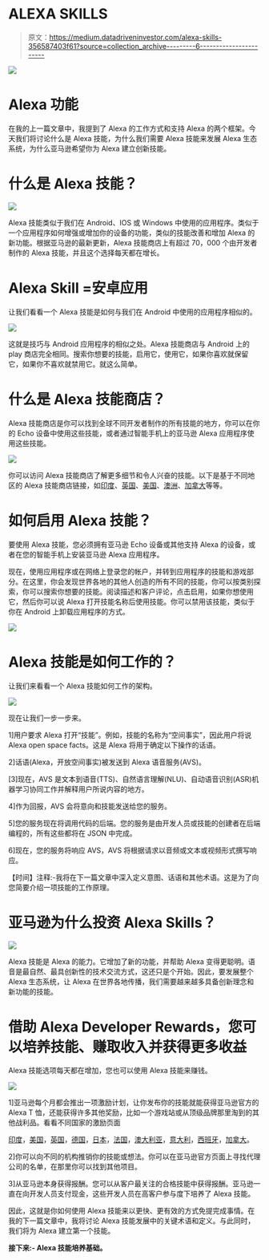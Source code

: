 # ALEXA SKILLS

> 原文：<https://medium.datadriveninvestor.com/alexa-skills-356587403f61?source=collection_archive---------6----------------------->

[![](img/a21fd418f0acbf1476200253cd5ecf5b.png)](http://www.track.datadriveninvestor.com/1B9E)

# Alexa 功能

在我的上一篇文章中，我提到了 Alexa 的工作方式和支持 Alexa 的两个框架。今天我们将讨论什么是 Alexa 技能，为什么我们需要 Alexa 技能来发展 Alexa 生态系统，为什么亚马逊希望你为 Alexa 建立创新技能。

# 什么是 Alexa 技能？

![](img/c0848e76bf284d406780734dae73acca.png)

Alexa 技能类似于我们在 Android、IOS 或 Windows 中使用的应用程序。类似于一个应用程序如何增强或增加你的设备的功能，类似的技能改善和增加 Alexa 的新功能。根据亚马逊的最新更新，Alexa 技能商店上有超过 70，000 个由开发者制作的 Alexa 技能，并且这个选择每天都在增长。

# Alexa Skill =安卓应用

让我们看看一个 Alexa 技能是如何与我们在 Android 中使用的应用程序相似的。

![](img/3b380036f90e6c9a6f1aa285a6b501f3.png)

这就是技巧与 Android 应用程序的相似之处。Alexa 技能商店与 Android 上的 play 商店完全相同。搜索你想要的技能，启用它，使用它，如果你喜欢就保留它，如果你不喜欢就禁用它。就这么简单。

# 什么是 Alexa 技能商店？

Alexa 技能商店是你可以找到全球不同开发者制作的所有技能的地方，你可以在你的 Echo 设备中使用这些技能，或者通过智能手机上的亚马逊 Alexa 应用程序使用这些技能。

![](img/27733b126dd4ae11edde3b3f6289246b.png)

你可以访问 Alexa 技能商店了解更多细节和令人兴奋的技能。以下是基于不同地区的 Alexa 技能商店链接，如[印度](https://www.amazon.in/b?ie=UTF8&node=11928183031)、[英国](https://www.amazon.co.uk/b?ie=UTF8&node=10068517031)、[美国](https://www.amazon.com/alexa-skills/b?ie=UTF8&node=13727921011)、[澳洲](https://www.amazon.com.au/b?ie=UTF8&node=5269642051)、[加拿大](https://www.amazon.ca/b?ie=UTF8&node=16286269011)等等。

# 如何启用 Alexa 技能？

要使用 Alexa 技能，您必须拥有亚马逊 Echo 设备或其他支持 Alexa 的设备，或者在您的智能手机上安装亚马逊 Alexa 应用程序。

现在，使用应用程序或在网络上登录您的帐户，并转到应用程序的技能和游戏部分。在这里，你会发现世界各地的其他人创造的所有不同的技能，你可以按类别探索，你可以搜索你想要的技能。阅读描述和客户评论，点击启用，如果你想使用它，然后你可以说 Alexa 打开技能名称后使用技能。你可以禁用该技能，类似于你在 Android 上卸载应用程序的方式。

![](img/f5f59c78027539e6276d41ceb1ca7df0.png)

# Alexa 技能是如何工作的？

让我们来看看一个 Alexa 技能如何工作的架构。

![](img/4ec031ad1b9201599b0d18611d13ab28.png)

现在让我们一步一步来。

1]用户要求 Alexa 打开“技能”。例如，技能的名称为“空间事实”，因此用户将说 Alexa open space facts。这是 Alexa 将用于确定以下操作的话语。

2]话语(Alexa，开放空间事实)被发送到 Alexa 语音服务(AVS)。

[3]现在，AVS 是文本到语音(TTS)、自然语言理解(NLU)、自动语音识别(ASR)机器学习协同工作并解释用户所说内容的地方。

4]作为回报，AVS 会将意向和技能发送给您的服务。

5]您的服务现在将调用代码的后端。您的服务是由开发人员或技能的创建者在后端编程的，所有这些都将在 JSON 中完成。

6]现在，您的服务将响应 AVS，AVS 将根据请求以音频或文本或视频形式撰写响应。

【时间】注释:-我将在下一篇文章中深入定义意图、话语和其他术语。这是为了向您简要介绍一项技能的工作原理。

# 亚马逊为什么投资 Alexa Skills？

![](img/6d0f41faa9588798a9fcba27fdaa3b24.png)

Alexa 技能是 Alexa 的能力。它增加了新的功能，并帮助 Alexa 变得更聪明。语音是最自然、最具创新性的技术交流方式，这还只是个开始。因此，要发展整个 Alexa 生态系统，让 Alexa 在世界各地传播，我们需要越来越多具备创新理念和新功能的技能。

# 借助 Alexa Developer Rewards，您可以培养技能、赚取收入并获得更多收益

Alexa 技能选项每天都在增加，您也可以使用 Alexa 技能来赚钱。

![](img/36f8a7f718ab354299bd8e0e261c1ebc.png)

1]亚马逊每个月都会推出一项激励计划，让你发布你的技能就能获得亚马逊官方的 Alexa T 恤，还能获得许多其他奖励，比如一个游戏站或从顶级品牌那里淘到的其他战利品。看看不同国家的激励页面

[印度](https://developer.amazon.com/alexa-skills-kit/alexa-developer-skill-promotion-india)，[美国](https://developer.amazon.com/alexa-skills-kit/alexa-developer-skill-promotion)，[英国](https://developer.amazon.com/en-gb/alexa-skills-kit/alexa-developer-skill-promotion)，[德国](https://developer.amazon.com/de/alexa-skills-kit/alexa-developer-skill-promotion)，[日本](https://developer.amazon.com/ja/alexa-skills-kit/alexa-developer-skill-promotion)，[法国](https://developer.amazon.com/fr/alexa-skills-kit/alexa-developer-skills-promotion)，[澳大利亚](https://developer.amazon.com/alexa-skills-kit/anz/alexa-developer-skill-promotion)，[意大利](https://developer.amazon.com/it/alexa-skills-kit/alexa-developer-preview-program)，[西班牙](https://developer.amazon.com/es/alexa-skills-kit/alexa-developer-preview-program)，[加拿大](https://developer.amazon.com/alexa-skills-kit/alexa-developer-skill-promotion-canada)。

2]你可以向不同的机构推销你的技能或想法。你可以在亚马逊官方页面上寻找代理公司的名单，在那里你可以找到其他项目。

3]从亚马逊本身获得报酬。您可以从客户最关注的合格技能中获得报酬。亚马逊一直在向开发人员支付现金，这些开发人员在高客户参与度下培养了 Alexa 技能。

因此，这就是你如何使用 Alexa 技能来以更快、更有效的方式免提完成事情。在我的下一篇文章中，我将讨论 Alexa 技能发展中的关键术语和定义。与此同时，我们将为 Alexa 建立第一个技能。

**接下来:- Alexa 技能培养基础。**